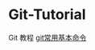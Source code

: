 # Git-Tutorial
Git 教程
[git常用基本命令](https://github.com/Gitsifu/Git-Tutorial/blob/master/git%E5%9F%BA%E6%9C%AC%E5%91%BD%E4%BB%A4%E6%95%99%E7%A8%8B/git.md)

